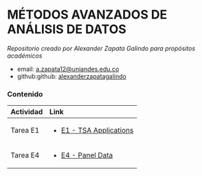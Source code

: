 # MÉTODOS AVANZADOS DE ANÁLISIS DE DATOS
*Repositorio creado por Alexander Zapata Galindo para propósitos académicos*

- email: <a.zapata12@uniandes.edu.co>
- github:github: [alexanderzapatagalindo](http://github.com/alexanderzapatagalindo)

### Contenido
| Actividad | Link  |
| :----| :----|
| Tarea E1 | <ul><li>[E1 - TSA Applications](https://github.com/alexanderzapatagalindo/MetodosAvanzadosAnalisisDatos/Tarea%20E1.docx)  </li> </ul> | 
| Tarea E4 | <ul><li>[E4 - Panel Data](https://github.com/alexanderzapatagalindo/MetodosAvanzadosAnalisisDatos/Tarea%20E4.docx)  </li> </ul> | 
